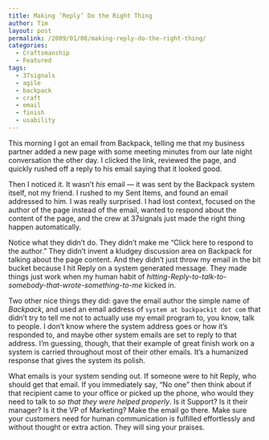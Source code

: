 ```yaml
---
title: Making ‘Reply’ Do the Right Thing
author: Tim
layout: post
permalink: /2009/01/08/making-reply-do-the-right-thing/
categories:
  - Craftsmanship
  - Featured
tags:
  - 37signals
  - agile
  - backpack
  - craft
  - email
  - finish
  - usability
---
```

This morning I got an email from Backpack, telling me that my business partner added a new page with some meeting minutes from our late night conversation the other day. I clicked the link, reviewed the page, and quickly rushed off a reply to his email saying that it looked good.

Then I noticed it. It wasn&#8217;t *his* email &#8212; it was sent by the Backpack system itself, not my friend. I rushed to my Sent Items, and found an email addressed to him. I was really surprised. I had lost context, focused on the author of the page instead of the email, wanted to respond about the content of the page, and the crew at 37signals just made the right thing happen automatically.

<!--more-->

Notice what they didn&#8217;t do. They didn&#8217;t make me &#8220;Click here to respond to the author.&#8221; They didn&#8217;t invent a kludgey discussion area on Backpack for talking about the page content. And they didn&#8217;t just throw my email in the bit bucket because I hit Reply on a system generated message. They made things just work when my human habit of *hitting-Reply-to-talk-to-somebody-that-wrote-something-to-me* kicked in.

Two other nice things they did: gave the email author the simple name of *Backpack*, and used an email address of `system at backpackit dot com` that didn&#8217;t try to tell me not to actually use my email program to, you know, talk to people. I don&#8217;t know where the system address goes or how it&#8217;s responded to, and maybe other system emails are set to reply to that address. I&#8217;m guessing, though, that their example of great finish work on a system is carried throughout most of their other emails. It&#8217;s a humanized response that gives the system its polish.

What emails is your system sending out. If someone were to hit Reply, who should get that email. If you immediately say, &#8220;No one&#8221; then think about if that recipient came to your office or picked up the phone, who would they need to talk to *so that they were helped properly*. Is it Support? Is it their manager? Is it the VP of Marketing? Make the email go there. Make sure your customers need for human communication is fulfilled effortlessly and without thought or extra action. They will sing your praises.
